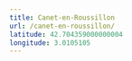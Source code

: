 ```yaml
---
title: Canet-en-Roussillon
url: /canet-en-roussillon/
latitude: 42.704359000000004
longitude: 3.0105105
---
```

